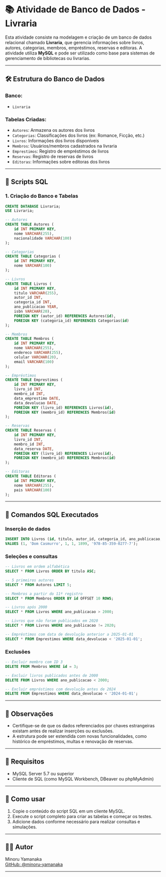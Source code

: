 
# 📚 Atividade de Banco de Dados - Livraria

Esta atividade consiste na modelagem e criação de um banco de dados relacional chamado **Livraria**, que gerencia informações sobre livros, autores, categorias, membros, empréstimos, reservas e editoras. A atividade utiliza **MySQL** e pode ser utilizado como base para sistemas de gerenciamento de bibliotecas ou livrarias.

---

## 🛠️ Estrutura do Banco de Dados

### Banco:
- `Livraria`

### Tabelas Criadas:
- `Autores`: Armazena os autores dos livros
- `Categorias`: Classificações dos livros (ex: Romance, Ficção, etc.)
- `Livros`: Informações dos livros disponíveis
- `Membros`: Usuários/membros cadastrados na livraria
- `Emprestimos`: Registro de empréstimos de livros
- `Reservas`: Registro de reservas de livros
- `Editoras`: Informações sobre editoras dos livros

---

## 🔧 Scripts SQL

### 1. Criação do Banco e Tabelas
```sql
CREATE DATABASE Livraria;
USE Livraria;

-- Autores
CREATE TABLE Autores (
    id INT PRIMARY KEY,
    nome VARCHAR(255),
    nacionalidade VARCHAR(100)
);

-- Categorias
CREATE TABLE Categorias (
    id INT PRIMARY KEY,
    nome VARCHAR(100)
);

-- Livros
CREATE TABLE Livros (
    id INT PRIMARY KEY,
    titulo VARCHAR(255),
    autor_id INT,
    categoria_id INT,
    ano_publicacao YEAR,
    isbn VARCHAR(20),
    FOREIGN KEY (autor_id) REFERENCES Autores(id),
    FOREIGN KEY (categoria_id) REFERENCES Categorias(id)
);

-- Membros
CREATE TABLE Membros (
    id INT PRIMARY KEY,
    nome VARCHAR(255),
    endereco VARCHAR(255),
    celular VARCHAR(20),
    email VARCHAR(100)
);

-- Empréstimos
CREATE TABLE Emprestimos (
    id INT PRIMARY KEY,
    livro_id INT,
    membro_id INT,
    data_emprestimo DATE,
    data_devolucao DATE,
    FOREIGN KEY (livro_id) REFERENCES Livros(id),
    FOREIGN KEY (membro_id) REFERENCES Membros(id)
);

-- Reservas
CREATE TABLE Reservas (
    id INT PRIMARY KEY,
    livro_id INT,
    membro_id INT,
    data_reserva DATE,
    FOREIGN KEY (livro_id) REFERENCES Livros(id),
    FOREIGN KEY (membro_id) REFERENCES Membros(id)
);

-- Editoras
CREATE TABLE Editoras (
    id INT PRIMARY KEY,
    nome VARCHAR(255),
    pais VARCHAR(100)
);
```

---

## 📄 Comandos SQL Executados

### Inserção de dados
```sql
INSERT INTO Livros (id, titulo, autor_id, categoria_id, ano_publicacao, isbn)
VALUES (1, 'Dom Casmurro', 1, 1, 1899, '978-85-359-0277-7');
```

### Seleções e consultas
```sql
-- Livros em ordem alfabética
SELECT * FROM Livros ORDER BY titulo ASC;

-- 5 primeiros autores
SELECT * FROM Autores LIMIT 5;

-- Membros a partir do 11º registro
SELECT * FROM Membros ORDER BY id OFFSET 10 ROWS;

-- Livros após 2000
SELECT * FROM Livros WHERE ano_publicacao > 2000;

-- Livros que não foram publicados em 2020
SELECT * FROM Livros WHERE ano_publicacao != 2020;

-- Empréstimos com data de devolução anterior a 2025-01-01
SELECT * FROM Emprestimos WHERE data_devolucao < '2025-01-01';
```

### Exclusões
```sql
-- Excluir membro com ID 3
DELETE FROM Membros WHERE id = 3;

-- Excluir livros publicados antes de 2000
DELETE FROM Livros WHERE ano_publicacao < 2000;

-- Excluir empréstimos com devolução antes de 2024
DELETE FROM Emprestimos WHERE data_devolucao < '2024-01-01';
```

---

## 🧠 Observações

- Certifique-se de que os dados referenciados por chaves estrangeiras existam antes de realizar inserções ou exclusões.
- A estrutura pode ser estendida com novas funcionalidades, como histórico de empréstimos, multas e renovação de reservas.

---

## 📌 Requisitos

- MySQL Server 5.7 ou superior
- Cliente de SQL (como MySQL Workbench, DBeaver ou phpMyAdmin)

---

## 🚀 Como usar

1. Copie o conteúdo do script SQL em um cliente MySQL.
2. Execute o script completo para criar as tabelas e começar os testes.
3. Adicione dados conforme necessário para realizar consultas e simulações.

---

## 👨‍💻 Autor

Minoru Yamanaka  
[GitHub: @minoru-yamanaka](https://minoru-yamanaka.github.io/cv/)

---
